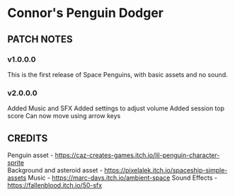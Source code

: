 # Connor's Penguin Dodger
 
## PATCH NOTES

### v1.0.0.0
This is the first release of Space Penguins, with basic assets and no sound.

### v2.0.0.0
Added Music and SFX
Added settings to adjust volume
Added session top score
Can now move using arrow keys

## CREDITS
Penguin asset - https://caz-creates-games.itch.io/lil-penguin-character-sprite <br/>
Background and asteroid asset - https://pixelalek.itch.io/spaceship-simple-assets
Music - https://marc-davs.itch.io/ambient-space
Sound Effects - https://fallenblood.itch.io/50-sfx
